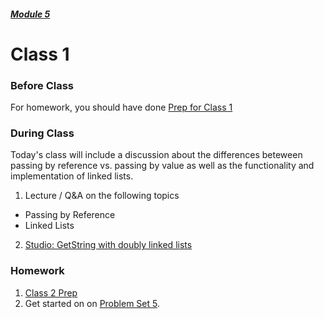 ##### [Module 5](../../)

# Class 1

### Before Class
For homework, you should have done [Prep for Class 1](../class1-prep)

### During Class
Today's class will include a discussion about the differences beteween passing by reference vs. passing by value as well as the functionality and implementation of linked lists.

1. Lecture / Q&A on the following topics
 * Passing by Reference
 * Linked Lists

2. [Studio: GetString with doubly linked lists](../studios/doubly-linked-lists)

### Homework
1. [Class 2 Prep](../class2-prep) 
2. Get started on on [Problem Set 5](../problem-set). 
